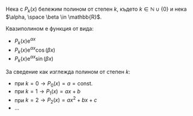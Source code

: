 Нека с $P_k(x)$ бележим полином от степен $k$, където $k \in \mathbb{N} \cup\lbrace 0\rbrace$ и нека $\alpha, \space \beta \in \mathbb{R}$.

Квазиполином е функция от вида:

* $P_k(x)\mathrm{e}^{\alpha x}$
* $P_k(x)\mathrm{e}^{\alpha x}\cos(\beta x)$
* $P_k(x)\mathrm{e}^{\alpha x}\sin(\beta x)$

За сведение как изглежда полином от степен $k$:

* при $k = 0 \rightarrow P_0(x) = а = \text{const.}$
* при $k = 1 \rightarrow P_1(x) = ax + b$
* при $k = 2 \rightarrow P_2(x) = ax^2 + bx + c$
* $\dots$